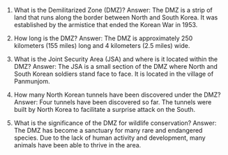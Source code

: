 1. What is the Demilitarized Zone (DMZ)?
Answer: The DMZ is a strip of land that runs along the border between North and South Korea. It was established by the armistice that ended the Korean War in 1953.

2. How long is the DMZ?
Answer: The DMZ is approximately 250 kilometers (155 miles) long and 4 kilometers (2.5 miles) wide.

3. What is the Joint Security Area (JSA) and where is it located within the DMZ?
Answer: The JSA is a small section of the DMZ where North and South Korean soldiers stand face to face. It is located in the village of Panmunjom.

4. How many North Korean tunnels have been discovered under the DMZ?
Answer: Four tunnels have been discovered so far. The tunnels were built by North Korea to facilitate a surprise attack on the South.

5. What is the significance of the DMZ for wildlife conservation?
Answer: The DMZ has become a sanctuary for many rare and endangered species. Due to the lack of human activity and development, many animals have been able to thrive in the area.